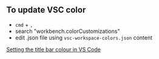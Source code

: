 ## To update VSC color

- `cmd` + `,`
- search "workbench.colorCustomizations"
- edit .json file using `vsc-workspace-colors.json` content

[Setting the title bar colour in VS Code](https://simonblackbourn.net/blog/vs-code-title-bar-colour-macos)
